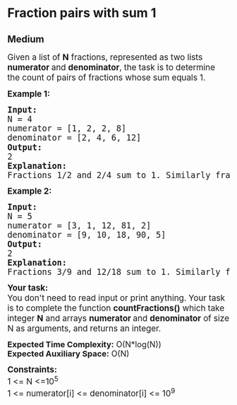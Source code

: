 # Fraction pairs with sum 1
## Medium

<div class="problems_problem_content__Xm_eO"><p><span style="font-size: 18.6667px;">Given a list of <strong>N</strong> fractions, represented as two lists <strong>numerator </strong>and <strong>denominator</strong>, the task is to determine the count of pairs of fractions whose sum equals 1.</span></p>
<p><span style="font-size: 14pt;"><strong>Example 1:</strong></span></p>
<pre><span style="font-size: 14pt;"><strong>I</strong><strong>nput:</strong><br>N = 4<br>numerator = [1, 2, 2, 8]<br>denominator = [2, 4, 6, 12]<span style="font-family: sans-serif; white-space: normal;"><br></span><strong>Output:</strong>
2
<strong>Explanation:<br></strong>Fractions 1/2 and 2/4 sum to 1. Similarly fractions 2/6 and 8/12 sum to 1. So there are 2 pairs of fractions which sum to 1.
</span></pre>
<p><span style="font-size: 14pt;"><strong>Example 2:</strong></span></p>
<pre><span style="font-size: 14pt;"><strong>Input:<br></strong>N = 5<br>numerator = [3, 1, 12, 81, 2]<br>denominator = [9, 10, 18, 90, 5]<br><strong>Output:</strong>
2
<strong>Explanation:<br></strong>Fractions 3/9 and 12/18 sum to 1. Similarly fractions 1/10 and 81/90 sum to 1. So there are 2 pairs of fractions which sum to 1.<br></span></pre>
<p><span style="font-size: 14pt;"><strong>Your task:</strong><br>You don't need to read input or print anything. Your task is to complete the function&nbsp;<strong>countFractions()</strong>&nbsp;which take integer&nbsp;<strong>N</strong> and arrays <strong>numerator&nbsp;</strong></span><span style="font-size: 18.6667px;">and </span><strong style="font-size: 14pt;">denominator</strong><span style="font-size: 14pt;"> of size N as arguments, and returns an integer.</span></p>
<p><span style="font-size: 14pt;"><strong style="font-size: 18px;">Expected Time Complexity:</strong><span style="font-size: 18px;"> O(N*log(N))</span><br style="font-size: 18px;"><strong style="font-size: 18px;">Expected Auxiliary Space:</strong><span style="font-size: 18px;">&nbsp;O(N)</span></span></p>
<p><span style="font-size: 14pt;"><strong>Constraints:</strong><br>1 &lt;= N &lt;=10<sup>5</sup><br>1 &lt;= numerator[i] &lt;= denominator[i] &lt;= 10<sup>9</sup></span></p></div>